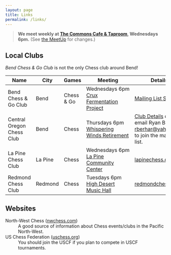 ```yaml
---
layout: page
title: Links
permalink: /links/
---
```

<!---
> **We meet weekly at <a href="https://goo.gl/maps/xtNfqUNEgyt6JbQCA">Crux Fermentation Project</a>,
> Wednesdays 6pm.** (See [the MeetUp][meetup] for changes.)
--->
> **We meet weekly at <a href="https://maps.app.goo.gl/jCARdSFEpujv4Z4w6">The Commons Cafe &amp; Taproom</a>,
> Wednesdays 6pm.** (See [the MeetUp][meetup] for changes.)

## Local Clubs
<em>Bend Chess & Go Club</em> is not the only Chess club around Bend!

|Name|City|Games|Meeting|Details|
|---|---|---|---|---|
|Bend Chess &amp; Go Club|Bend|Chess &amp; Go|Wednesdays&nbsp;6pm<br>[Crux Fermentation Project][crux]|[Mailing List Sign-up][mailinglist]|
|Central Oregon Chess Club|Bend|Chess|Thursdays&nbsp;6pm<br><a href="https://goo.gl/maps/XCGosQLEEgiGD5tJ9">Whispering Winds Retirement</a>|<a href="https://nwchess.com/clubs/bend_cocc.html">Club Details</a> or<br>email Ryan B at<br><a href="mailto:rberhar@yahoo.com">rberhar@yahoo.com</a><br>to join the mailing list.|
|La Pine Chess Club|La Pine |Chess|Wednesdays&nbsp;6pm<br><a href="https://maps.app.goo.gl/qnsxwuWsA1LGTXrT8">La Pine Community Center</a>|<a href="https://lapinechess.com">lapinechess.com</a>|
|Redmond Chess Club|Redmond|Chess|Tuesdays&nbsp;6pm<br><a href="https://goo.gl/maps/UikSMEQfyZUicuH16">High Desert Music Hall</a>|<a href="https://redmondchess.com">redmondchess.com</a>|

## Websites
<dl>
    <dt>North-West Chess (<a href="https://nwchess.com">nwchess.com</a>)</dt>
    <dd>A good source of information about Chess events/clubs in the Pacific North-West.</dd>
    <dt>US Chess Federation (<a href="https://new.uschess.org/">uschess.org</a>)</dt>
    <dd>You should join the USCF if you plan to compete in USCF tournaments.</dd>
</dl>

[crux]: https://www.cruxfermentation.com/
[mailinglist]: https://www.subscribepage.com/o3u2m9
[meetup]: https://www.meetup.com/central-oregon-chess/

